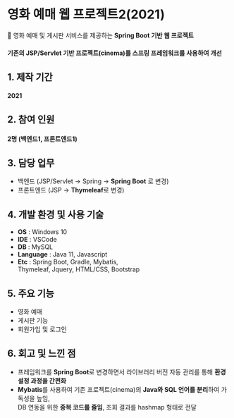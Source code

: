 # 영화 예매 웹 프로젝트2(2021)
🌴 영화 예매 및 게시판 서비스를 제공하는 **Spring Boot 기반 웹 프로젝트**
#### 기존의 JSP/Servlet 기반 프로젝트(cinema)를 스프링 프레임워크를 사용하여 개선

## 1. 제작 기간
#### 2021

## 2. 참여 인원
#### 2명 (백엔드1, 프론트엔드1)

## 3. 담당 업무
- 백엔드 (JSP/Servlet -> Spring -> **Spring Boot** 로 변경)
- 프론트엔드 (JSP -> **Thymeleaf**로 변경)

## 4. 개발 환경 및 사용 기술
- **OS** : Windows 10
- **IDE** : VSCode
- **DB** : MySQL
- **Language** : Java 11, Javascript
- **Etc** : Spring Boot, Gradle, Mybatis,    
Thymeleaf, Jquery, HTML/CSS, Bootstrap

## 5. 주요 기능
- 영화 예매
- 게시판 기능
- 회원가입 및 로그인

## 6. 회고 및 느낀 점
- 프레임워크를 **Spring Boot**로 변경하면서 라이브러리 버전 자동 관리를 통해 **환경 설정 과정을 간편화**
- **Mybatis**를 사용하여 기존 프로젝트(cinema)의 **Java와 SQL 언어를 분리**하여 가독성을 높임,   
DB 연동을 위한 **중복 코드를 줄임**, 조회 결과를 hashmap 형태로 전달
